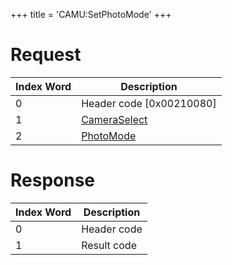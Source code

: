 +++
title = 'CAMU:SetPhotoMode'
+++

# Request

| Index Word | Description                                             |
|------------|---------------------------------------------------------|
| 0          | Header code \[0x00210080\]                              |
| 1          | [CameraSelect](Camera_Services#CameraSelect "wikilink") |
| 2          | [PhotoMode](Camera_Services#PhotoMode "wikilink")       |

# Response

| Index Word | Description |
|------------|-------------|
| 0          | Header code |
| 1          | Result code |
